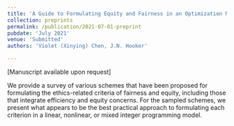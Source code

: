 ```yaml
---
title: 'A Guide to Formulating Equity and Fairness in an Optimization Model'
collection: preprints
permalink: /publication/2021-07-01-preprint
pubdate: 'July 2021'
venue: 'Submitted'
authors: 'Violet (Xinying) Chen, J.N. Hooker'

---
```


[Manuscript available upon request]

We provide a survey of various schemes that have been proposed for formulating the ethics-related criteria of fairness and equity, including those that integrate efficiency and equity concerns. For the sampled schemes, we present what appears to be the best practical approach to formulating each criterion in a linear, nonlinear, or mixed integer programming model.
